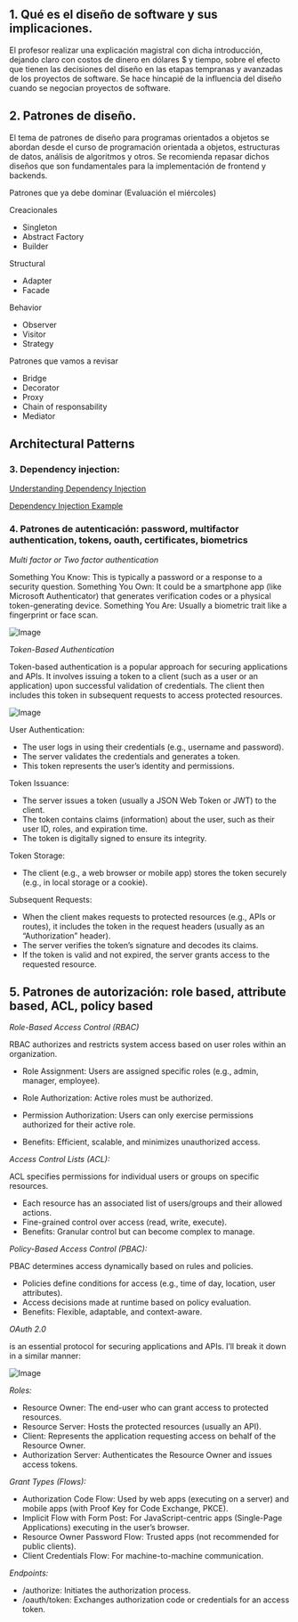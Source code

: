 ## 1. Qué es el diseño de software y sus implicaciones. ##
El profesor realizar una explicación magistral con dicha introducción, dejando claro con costos de dinero en dólares $ y tiempo, sobre el efecto que tienen las decisiones del diseño en las etapas tempranas y avanzadas de los proyectos de software. Se hace hincapié de la influencia del diseño cuando se negocian proyectos de software. 

## 2. Patrones de diseño. ##
El tema de patrones de diseño para programas orientados a objetos se abordan desde el curso de programación orientada a objetos, estructuras de datos, análisis de algoritmos y otros. Se recomienda repasar dichos diseños que son fundamentales para la implementación de frontend y backends. 

Patrones que ya debe dominar  (Evaluación el miércoles)

Creacionales
- Singleton
- Abstract Factory
- Builder

Structural
- Adapter
- Facade

Behavior
- Observer
- Visitor
- Strategy
 

Patrones que vamos a revisar
- Bridge
- Decorator
- Proxy
- Chain of responsability
- Mediator


## Architectural Patterns

### 3. Dependency injection: 
 
[Understanding Dependency Injection](https://medium.com/@sardar.khan299/understanding-dependency-injection-a-powerful-design-pattern-for-flexible-and-testable-code-5e1161dd37dd) 


[Dependency Injection Example](src/dependencyinjection)


### 4. Patrones de autenticación: password, multifactor authentication, tokens, oauth, certificates, biometrics 

*Multi factor or Two factor authentication*

Something You Know: This is typically a password or a response to a security question.
Something You Own: It could be a smartphone app (like Microsoft Authenticator) that generates verification codes or a physical token-generating device.
Something You Are: Usually a biometric trait like a fingerprint or face scan.

![Image](./images/2fa-diagram.png)


*Token-Based Authentication* 

Token-based authentication is a popular approach for securing applications and APIs. It involves issuing a token to a client (such as a user or an application) upon successful validation of credentials. The client then includes this token in subsequent requests to access protected resources.

![Image](./images/tokenauth.jpg)

User Authentication: 

- The user logs in using their credentials (e.g., username and password).
- The server validates the credentials and generates a token.
- This token represents the user’s identity and permissions.

Token Issuance: 

- The server issues a token (usually a JSON Web Token or JWT) to the client.
- The token contains claims (information) about the user, such as their user ID, roles, and expiration time.
- The token is digitally signed to ensure its integrity.

Token Storage: 

- The client (e.g., a web browser or mobile app) stores the token securely (e.g., in local storage or a cookie).

Subsequent Requests: 

- When the client makes requests to protected resources (e.g., APIs or routes), it includes the token in the request headers (usually as an “Authorization” header).
- The server verifies the token’s signature and decodes its claims.
- If the token is valid and not expired, the server grants access to the requested resource. 



## 5. Patrones de autorización: role based, attribute based, ACL, policy based ## 


*Role-Based Access Control (RBAC)* 

RBAC authorizes and restricts system access based on user roles within an organization.

- Role Assignment: Users are assigned specific roles (e.g., admin, manager, employee). 

- Role Authorization: Active roles must be authorized. 

- Permission Authorization: Users can only exercise permissions authorized for their active role. 

- Benefits: Efficient, scalable, and minimizes unauthorized access. 


*Access Control Lists (ACL):* 

ACL specifies permissions for individual users or groups on specific resources.

- Each resource has an associated list of users/groups and their allowed actions.
- Fine-grained control over access (read, write, execute).
- Benefits: Granular control but can become complex to manage.

*Policy-Based Access Control (PBAC):* 

PBAC determines access dynamically based on rules and policies. 

- Policies define conditions for access (e.g., time of day, location, user attributes).
- Access decisions made at runtime based on policy evaluation.
- Benefits: Flexible, adaptable, and context-aware.

*OAuth 2.0*  

is an essential protocol for securing applications and APIs. I’ll break it down in a similar manner:

![Image](./images/oauthdiagram.png)

_Roles:_

- Resource Owner: The end-user who can grant access to protected resources.
- Resource Server: Hosts the protected resources (usually an API).
- Client: Represents the application requesting access on behalf of the Resource Owner.
- Authorization Server: Authenticates the Resource Owner and issues access tokens.

_Grant Types (Flows):_

- Authorization Code Flow: Used by web apps (executing on a server) and mobile apps (with Proof Key for Code Exchange, PKCE).
- Implicit Flow with Form Post: For JavaScript-centric apps (Single-Page Applications) executing in the user’s browser.
- Resource Owner Password Flow: Trusted apps (not recommended for public clients).
- Client Credentials Flow: For machine-to-machine communication.

_Endpoints:_
- /authorize: Initiates the authorization process.
- /oauth/token: Exchanges authorization code or credentials for an access token. 
